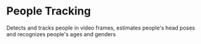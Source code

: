 # People Tracking
Detects and tracks people in video frames, estimates people's head poses and recognizes people's ages and genders
